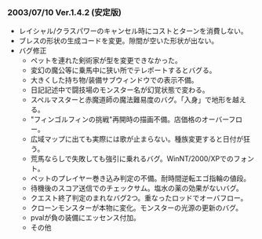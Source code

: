 ### 2003/07/10 Ver.1.4.2 (安定版)

 - レイシャル/クラスパワーのキャンセル時にコストとターンを消費しない。
 - ブレスの形状の生成コードを変更。隙間が空いた形状が出ない。
 - バグ修正
     - ペットを連れた剣術家が型を変更できなかった。
     - 変幻の魔公等に乗馬中に狭い所でテレポートするとバグる。
     - 大きくした持ち物/装備サブウィンドウでの表示不備。
     - 日記記述中で闘技場のモンスター名が幻覚状態で変わる。
     - スペルマスターと赤魔道師の魔法難易度のバグ。「入身」で地形を越える。
     - "フィンゴルフィンの挑戦"再開時の描画不備。店価格のオーバーフロー。
     - 広域マップに出ても実際には歌が止まらない。種族変更すると日付が狂う。
     - 荒馬ならしで失敗しても強引に乗れるバグ。WinNT/2000/XPでのフォント。
     - ペットのプレイヤー巻き込み判定の不備。耐時間逆転エゴ指輪の値段。
     - 待機後のスコア送信でのチェックサム。塩水の薬の効果がないバグ。
     - クエスト終了判定のまれなバグ2つ。重なったロッドでオーバフロー。
     - クローンモンスターが本物に変化。モンスターの光源の更新のバグ。
     - pvalが負の装備にエッセンス付加。
     - その他
